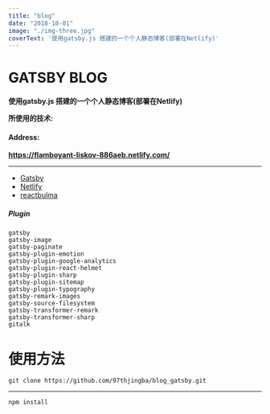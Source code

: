 ```yaml
---
title: "blog"
date: "2018-10-01"
image: "./img-three.jpg"
coverText: '使用gatsby.js 搭建的一个个人静态博客(部署在Netlify)'
---
```


# GATSBY BLOG

**使用gatsby.js 搭建的一个个人静态博客(部署在Netlify)**

**所使用的技术:**

#### Address:
**https://flamboyant-liskov-886aeb.netlify.com/**

---
- [Gatsby](https://www.gatsbyjs.org/)
- [Netlify](https://www.netlify.com/)
- [reactbulma](https://github.com/kulakowka/react-bulma)

#####  Plugin


```
gatsby
gatsby-image
gatsby-paginate
gatsby-plugin-emotion
gatsby-plugin-google-analytics
gatsby-plugin-react-helmet
gatsby-plugin-sharp
gatsby-plugin-sitemap
gatsby-plugin-typography
gatsby-remark-images
gatsby-source-filesystem
gatsby-transformer-remark
gatsby-transformer-sharp
gitalk
```

# 使用方法

```
git clone https://github.com/97thjingba/blog_gatsby.git
```
---
```
npm install
```
